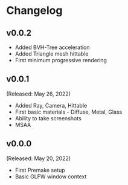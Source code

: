 # Changelog

## v0.0.2
- Added BVH-Tree acceleration
- Added Triangle mesh hittable
- First minimum progressive rendering

## v0.0.1
(Released: May 26, 2022)
- Added Ray, Camera, Hittable
- First basic materials - Diffuse, Metal, Glass
- Ability to take screenshots
- MSAA

## v0.0.0
(Released: May 20, 2022)
- First Premake setup
- Basic GLFW window context
